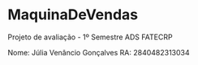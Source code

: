 # MaquinaDeVendas
Projeto de avaliação - 1º Semestre ADS FATECRP

Nome: Júlia Venâncio Gonçalves
RA: 2840482313034
